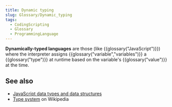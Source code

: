 ```yaml
---
title: Dynamic typing
slug: Glossary/Dynamic_typing
tags:
  - CodingScripting
  - Glossary
  - ProgrammingLanguage
---
```

**Dynamically-typed languages** are those (like {{glossary("JavaScript")}}) where the interpreter assigns {{glossary("variable","variables")}} a {{glossary("type")}} at runtime based on the variable's {{glossary("value")}} at the time.

## See also

- [JavaScript data types and data structures](/en-US/docs/Web/JavaScript/Data_structures)
- [Type system](https://en.wikipedia.org/wiki/Type_system#DYNAMIC) on Wikipedia
